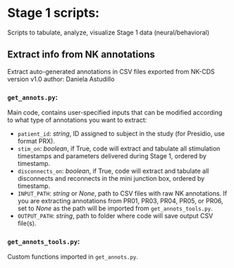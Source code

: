 # Stage 1 scripts:
Scripts to tabulate, analyze, visualize Stage 1 data (neural/behavioral)

## Extract info from NK annotations
Extract auto-generated annotations in CSV files exported from NK-CDS
version v1.0
author: Daniela Astudillo

### `get_annots.py`:
Main code, contains user-specified inputs that can be modified according to what type of annotations you want to extract:
* `patient_id`: _string_, ID assigned to subject in the study (for Presidio, use format PRX).
* `stim_on`: _boolean_, if True, code will extract and tabulate all stimulation timestamps and parameters delivered during Stage 1, ordered by timestamp.
* `disconnects_on`: _boolean_, if True, code will extract and tabulate all disconnects and reconnects in the mini junction box, ordered by timestamp.
* `INPUT_PATH`: _string_ or _None_, path to CSV files with raw NK annotations. If you are extracting annotations from PR01, PR03, PR04, PR05, or PR06, set to _None_ as the path will be imported from `get_annots_tools.py`.
* `OUTPUT_PATH`: _string_, path to folder where code will save output CSV file(s).   

### `get_annots_tools.py`:
Custom functions imported in `get_annots.py`. 
